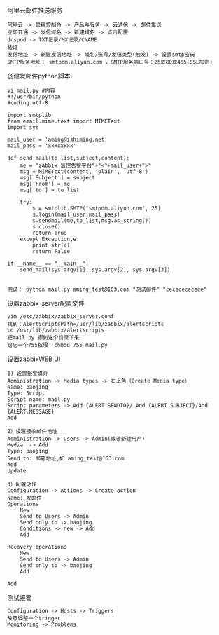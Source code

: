 阿里云邮件推送服务

	阿里云 -> 管理控制台 -> 产品与服务 -> 云通信 -> 邮件推送
	立即开通 -> 发信域名 -> 新建域名 -> 点击配置 
	dnspod -> TXT记录/MX记录/CNAME
	验证
	发信地址 -> 新建发信地址 -> 域名/账号/发信类型(触发) -> 设置smtp密码 
	SMTP服务地址： smtpdm.aliyun.com ，SMTP服务端口号：25或80或465(SSL加密)


创建发邮件python脚本

```
vi mail.py #内容
#!/usr/bin/python
#coding:utf-8

import smtplib
from email.mime.text import MIMEText
import sys

mail_user = 'aming@ishiming.net'
mail_pass = 'xxxxxxxx'

def send_mail(to_list,subject,content):
    me = "zabbix 监控告警平台"+"<"+mail_user+">"
    msg = MIMEText(content, 'plain', 'utf-8')
    msg['Subject'] = subject
    msg['From'] = me
    msg['to'] = to_list

    try:
        s = smtplib.SMTP("smtpdm.aliyun.com", 25)
        s.login(mail_user,mail_pass)
        s.sendmail(me,to_list,msg.as_string())
        s.close()
        return True
    except Exception,e:
        print str(e)
        return False

if __name__ == "__main__":
    send_mail(sys.argv[1], sys.argv[2], sys.argv[3])


测试： python mail.py aming_test@163.com "测试邮件" "cececececece"
```

设置zabbix_server配置文件

	vim /etc/zabbix/zabbix_server.conf 
	找到：AlertScriptsPath=/usr/lib/zabbix/alertscripts
	cd /usr/lib/zabbix/alertscripts
	把mail.py 挪到这个目录下来
	给它一个755权限  chmod 755 mail.py
	
设置zabbixWEB UI

	1) 设置报警媒介
	Administration -> Media types -> 右上角（Create Media type）
	Name: baojing
	Type: Script
	Script name: mail.py
	Script parameters -> Add {ALERT.SENDTO}/ Add {ALERT.SUBJECT}/Add {ALERT.MESSAGE}
	Add

	2）设置接收邮件地址
	Administration -> Users -> Admin(或者新建用户) 
	Media  -> Add 
	Type: baojing
	Send to: 邮箱地址,如 aming_test@163.com 
	Add
	Update

	3）配置动作
	Configuration -> Actions -> Create action
	Name: 发邮件
	Operations 
		New  
		Send to Users -> Admin
		Send only to -> baojing
		Conditions -> new -> Add 
		Add
	
	Recovery operations
		New  
		Send to Users -> Admin
		Send only to -> baojing
		Add
	
	Add	

测试报警
	
	Configuration -> Hosts -> Triggers 
	故意调整一个trigger
	Monitoring -> Problems	

